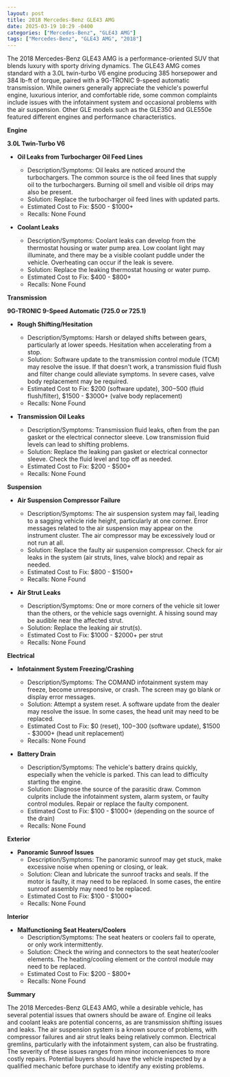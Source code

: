 ```yaml
---
layout: post
title: 2018 Mercedes-Benz GLE43 AMG
date: 2025-03-19 10:29 -0400
categories: ["Mercedes-Benz", "GLE43 AMG"]
tags: ["Mercedes-Benz", "GLE43 AMG", "2018"]
---
```

The 2018 Mercedes-Benz GLE43 AMG is a performance-oriented SUV that blends luxury with sporty driving dynamics. The GLE43 AMG comes standard with a 3.0L twin-turbo V6 engine producing 385 horsepower and 384 lb-ft of torque, paired with a 9G-TRONIC 9-speed automatic transmission. While owners generally appreciate the vehicle's powerful engine, luxurious interior, and comfortable ride, some common complaints include issues with the infotainment system and occasional problems with the air suspension. Other GLE models such as the GLE350 and GLE550e featured different engines and performance characteristics.

**Engine**

**3.0L Twin-Turbo V6**

*   **Oil Leaks from Turbocharger Oil Feed Lines**
    *   Description/Symptoms: Oil leaks are noticed around the turbochargers. The common source is the oil feed lines that supply oil to the turbochargers. Burning oil smell and visible oil drips may also be present.
    *   Solution: Replace the turbocharger oil feed lines with updated parts.
    *   Estimated Cost to Fix: $500 - $1000+
    *   Recalls: None Found

*   **Coolant Leaks**
    *   Description/Symptoms: Coolant leaks can develop from the thermostat housing or water pump area. Low coolant light may illuminate, and there may be a visible coolant puddle under the vehicle. Overheating can occur if the leak is severe.
    *   Solution: Replace the leaking thermostat housing or water pump.
    *   Estimated Cost to Fix: $400 - $800+
    *   Recalls: None Found

**Transmission**

**9G-TRONIC 9-Speed Automatic (725.0 or 725.1)**

*   **Rough Shifting/Hesitation**
    *   Description/Symptoms: Harsh or delayed shifts between gears, particularly at lower speeds. Hesitation when accelerating from a stop.
    *   Solution: Software update to the transmission control module (TCM) may resolve the issue. If that doesn't work, a transmission fluid flush and filter change could alleviate symptoms. In severe cases, valve body replacement may be required.
    *   Estimated Cost to Fix: $200 (software update), $300-$500 (fluid flush/filter), $1500 - $3000+ (valve body replacement)
    *   Recalls: None Found

*   **Transmission Oil Leaks**
    *   Description/Symptoms: Transmission fluid leaks, often from the pan gasket or the electrical connector sleeve. Low transmission fluid levels can lead to shifting problems.
    *   Solution: Replace the leaking pan gasket or electrical connector sleeve. Check the fluid level and top off as needed.
    *   Estimated Cost to Fix: $200 - $500+
    *   Recalls: None Found

**Suspension**

*   **Air Suspension Compressor Failure**
    *   Description/Symptoms: The air suspension system may fail, leading to a sagging vehicle ride height, particularly at one corner. Error messages related to the air suspension may appear on the instrument cluster. The air compressor may be excessively loud or not run at all.
    *   Solution: Replace the faulty air suspension compressor. Check for air leaks in the system (air struts, lines, valve block) and repair as needed.
    *   Estimated Cost to Fix: $800 - $1500+
    *   Recalls: None Found

*   **Air Strut Leaks**
    *   Description/Symptoms: One or more corners of the vehicle sit lower than the others, or the vehicle sags overnight. A hissing sound may be audible near the affected strut.
    *   Solution: Replace the leaking air strut(s).
    *   Estimated Cost to Fix: $1000 - $2000+ per strut
    *   Recalls: None Found

**Electrical**

*   **Infotainment System Freezing/Crashing**
    *   Description/Symptoms: The COMAND infotainment system may freeze, become unresponsive, or crash. The screen may go blank or display error messages.
    *   Solution: Attempt a system reset. A software update from the dealer may resolve the issue. In some cases, the head unit may need to be replaced.
    *   Estimated Cost to Fix: $0 (reset), $100-$300 (software update), $1500 - $3000+ (head unit replacement)
    *   Recalls: None Found

*   **Battery Drain**
    *   Description/Symptoms: The vehicle's battery drains quickly, especially when the vehicle is parked. This can lead to difficulty starting the engine.
    *   Solution: Diagnose the source of the parasitic draw. Common culprits include the infotainment system, alarm system, or faulty control modules. Repair or replace the faulty component.
    *   Estimated Cost to Fix: $100 - $1000+ (depending on the source of the drain)
    *   Recalls: None Found

**Exterior**

*   **Panoramic Sunroof Issues**
    *   Description/Symptoms: The panoramic sunroof may get stuck, make excessive noise when opening or closing, or leak.
    *   Solution: Clean and lubricate the sunroof tracks and seals. If the motor is faulty, it may need to be replaced. In some cases, the entire sunroof assembly may need to be replaced.
    *   Estimated Cost to Fix: $100 - $1000+
    *   Recalls: None Found

**Interior**

*   **Malfunctioning Seat Heaters/Coolers**
    *   Description/Symptoms: The seat heaters or coolers fail to operate, or only work intermittently.
    *   Solution: Check the wiring and connectors to the seat heater/cooler elements. The heating/cooling element or the control module may need to be replaced.
    *   Estimated Cost to Fix: $200 - $800+
    *   Recalls: None Found

**Summary**

The 2018 Mercedes-Benz GLE43 AMG, while a desirable vehicle, has several potential issues that owners should be aware of. Engine oil leaks and coolant leaks are potential concerns, as are transmission shifting issues and leaks. The air suspension system is a known source of problems, with compressor failures and air strut leaks being relatively common. Electrical gremlins, particularly with the infotainment system, can also be frustrating. The severity of these issues ranges from minor inconveniences to more costly repairs. Potential buyers should have the vehicle inspected by a qualified mechanic before purchase to identify any existing problems.

